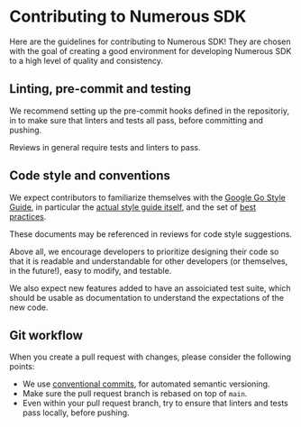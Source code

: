 # Contributing to Numerous SDK

Here are the guidelines for contributing to Numerous SDK! They are chosen with
the goal of creating a good environment for developing Numerous SDK to a high
level of quality and consistency.

## Linting, pre-commit and testing

We recommend setting up the pre-commit hooks defined in the repositoriy, in
to make sure that linters and tests all pass, before committing and pushing.

Reviews in general require tests and linters to pass.

## Code style and conventions

We expect contributors to familiarize themselves with the
[Google Go Style Guide](https://google.github.io/styleguide/go/), in particular
the [actual style guide itself](https://google.github.io/styleguide/go/style),
and the set of
[best practices](https://google.github.io/styleguide/go/best-practices).

These documents may be referenced in reviews for code style suggestions.

Above all, we encourage developers to prioritize designing their code so that it
is readable and understandable for other developers (or themselves, in the
future!), easy to modify, and testable.

We also expect new features added to have an assoiciated test suite, which
should be usable as documentation to understand the expectations of the new
code.

## Git workflow

When you create a pull request with changes, please consider the following
points:

 * We use
   [conventional commits](https://www.conventionalcommits.org/en/v1.0.0),
   for automated semantic versioning.
 * Make sure the pull request branch is rebased on top of `main`.
 * Even within your pull request branch, try to ensure that linters and tests
   pass locally, before pushing.
